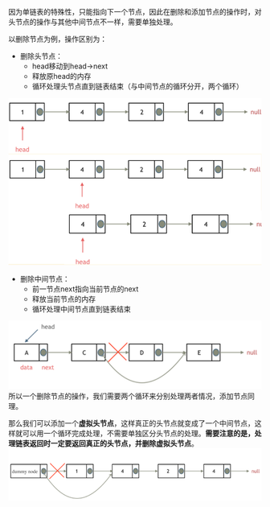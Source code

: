 因为单链表的特殊性，只能指向下一个节点，因此在删除和添加节点的操作时，对头节点的操作与其他中间节点不一样，需要单独处理。

以删除节点为例，操作区别为：

- 删除头节点：
   - head移动到head->next
   - 释放原head的内存
   - 循环处理头节点直到链表结束（与中间节点的循环分开，两个循环）

![image.png](虚拟头节点法.assets/1645084140445-2bbfab53-5f67-48a6-9626-4da8ef98f235.png)

- 删除中间节点：
   - 前一节点next指向当前节点的next
   - 释放当前节点的内存
   - 循环处理中间节点直到链表结束

![](虚拟头节点法.assets/1645026020649-2b47be38-5215-44e9-8b48-2594273e49aa.png)
所以一个删除节点的操作，我们需要两个循环来分别处理两者情况，添加节点同理。

那么我们可以添加一个**虚拟头节点**，这样真正的头节点就变成了一个中间节点，这样就可以用一个循环完成处理，不需要单独区分头节点的处理。**需要注意的是，处理链表返回时一定要返回真正的头节点，并删除虚拟头节点**。
![image.png](虚拟头节点法.assets/1645084232965-17cb595d-93e6-44b0-8ea0-c48b8cd11c4e.png)

